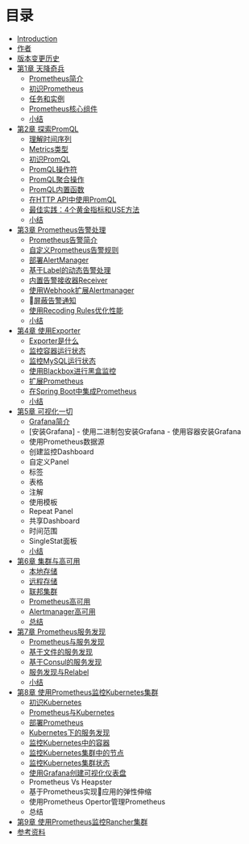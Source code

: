 # 目录

- [Introduction](README.md)
- [作者](AUTHOR.md)
- [版本变更历史](CHANGELOGS.md)
- [第1章 天降奇兵](./chapter0/README.md)
  - [Prometheus简介](./sources/why-monitor.md)
  - [初识Prometheus](./sources/prometheus-quick-start.md)
  - [任务和实例](./sources/prometheus-job-and-instance.md)
  - [Prometheus核心组件](./sources/prometheus-architecture-and-components.md)
  - [小结](./chapter0/SUMMARY.md)
- [第2章 探索PromQL](./chapter2/README.md)
  - [理解时间序列](./sources/what-is-prometheus-metrics-and-labels.md)
  - [Metrics类型](./sources/prometheus-metrics-types.md)
  - [初识PromQL](./sources/prometheus-query-language.md)
  - [PromQL操作符](./sources/prometheus-promql-operators-v2.md)
  - [PromQL聚合操作](./sources/prometheus-aggr-ops.md)
  - [PromQL内置函数](./sources/prometheus-promql-functions.md)
  - [在HTTP API中使用PromQL](./sources/prometheus-promql-with-http-api.md)
  - [最佳实践：4个黄金指标和USE方法](./sources/prometheus-promql-best-praticase.md)
  - [小结](./chapter2/SUMMARY.md)
- [第3章 Prometheus告警处理](./chapter3/README.md)
  - [Prometheus告警简介](./sources/prometheus-alert-manager-overview.md)
  - [自定义Prometheus告警规则](./sources/prometheus-alert-rule.md)
  - [部署AlertManager](./sources/install-alert-manager.md)
  - [基于Label的动态告警处理](./sources/alert-manager-routes.md)
  - [内置告警接收器Receiver](./sources/alert-manager-with-smtp.md)
  - [使用Webhook扩展Alertmanager](./sources/alert-manager-extension-with-webhook.md)
  - [屏蔽告警通知](./sources/alert-manager-inhibit.md)
  - [使用Recoding Rules优化性能](./sources/prometheus-recoding-rules.md)
  - [小结](./chapter3/SUMMARY.md)
- [第4章 使用Exporter](./chapter5/README.md)
  - [Exporter是什么](./sources/what-is-prometheus-exporter.md)
  - [监控容器运行状态](./sources/use-prometheus-monitor-container.md)
  - [监控MySQL运行状态](./sources/use-promethues-monitor-mysql.md)
  - [使用Blackbox进行黑盒监控](./sources/install_blackbox_exporter.md)
  - [扩展Prometheus](./sources/custom_metrics_with_java_sdk.md)
  - [在Spring Boot中集成Prometheus](./sources/custom_app_support_prometheus.md)
  - [小结](./chapter5/SUMMARY.md)
- [第5章 可视化一切](./chapter4/README.md)
  - [Grafana简介](./sources/grafana-intro.md)
  - [安装Grafana]
        - 使用二进制包安装Grafana
        - 使用容器安装Grafana
  - 使用Prometheus数据源
  - 创建监控Dashboard
  - 自定义Panel
  - 标签
  - 表格
  - 注解
  - 使用模板
  - Repeat Panel
  - 共享Dashboard
  - 时间范围
  - SingleStat面板
  - [小结](./chapter5/SUMMARY.md)
- [第6章 集群与高可用](./chapter7/READMD.md)
  - [本地存储](./sources/prometheus-local-storage.md)
  - [远程存储](./sources/prometheus-remote-storage.md)
  - [联邦集群](./sources/scale-prometheus-with-federation.md)
  - [Prometheus高可用](./sources/prometheus-and-high-availability.md)
  - [Alertmanager高可用](./sources/alertmanager-high-availability.md)
  - [总结](./chapter4/SUMMARY.md)
- [第7章 Prometheus服务发现](./chapter6/README.md)
  - [Prometheus与服务发现](./sources/why-need-service-discovery.md)
  - [基于文件的服务发现](./sources/service-discovery-with-file.md)
  - [基于Consul的服务发现](./sources/service-discovery-with-consul.md)
  - [服务发现与Relabel](./sources/service-discovery-with-relabel.md)
  - [小结](./chapter6/SUMMARY.md)
- [第8章 使用Prometheus监控Kubernetes集群](./chapter8/READMD.md)
  - [初识Kubernetes](./sources/kubernetes-with-minikube.md)
  - [Prometheus与Kubernetes](./sources/prometheus-with-kubernetes.md)
  - [部署Prometheus](./sources/deploy-prometheus-in-kubernetes.md)
  - [Kubernetes下的服务发现](./sources/service-discovery-with-kubernetes.md)
  - [监控Kubernetes中的容器](./sources/use-prometheus-monitor-containers-in-k8s.md)
  - [监控Kubernetes集群中的节点](./sources/use-promethues-monitor-node-in-k8s.md)
  - [监控Kubernetes集群状态](./sources/use-prometheus-monitor-k8s-cluster-state.md)
  - [使用Grafana创建可视化仪表盘](./sources/use-grafana-in-k8s.md)
  - Prometheus Vs Heapster
  - 基于Prometheus实现应用的弹性伸缩
  - 使用Prometheus Opertor管理Prometheus
  - 总结
- [第9章 使用Prometheus监控Rancher集群](./chapter10/README.md)
- [参考资料](./REFERENCES.md)